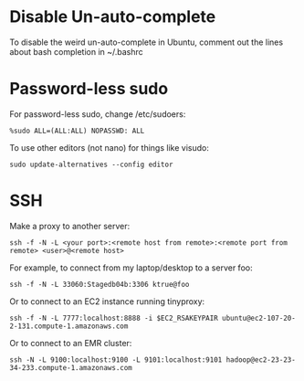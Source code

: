 Disable Un-auto-complete
====

To disable the weird un-auto-complete in Ubuntu, comment out the lines about bash completion in ~/.bashrc


Password-less sudo
====

For password-less sudo, change /etc/sudoers:

    %sudo ALL=(ALL:ALL) NOPASSWD: ALL 

To use other editors (not nano) for things like visudo:

    sudo update-alternatives --config editor 

SSH
====

Make a proxy to another server:

    ssh -f -N -L <your port>:<remote host from remote>:<remote port from remote> <user>@<remote host> 

For example, to connect from my laptop/desktop to a server foo:

    ssh -f -N -L 33060:Stagedb04b:3306 ktrue@foo 

Or to connect to an EC2 instance running tinyproxy:

    ssh -f -N -L 7777:localhost:8888 -i $EC2_RSAKEYPAIR ubuntu@ec2-107-20-2-131.compute-1.amazonaws.com 

Or to connect to an EMR cluster:

    ssh -N -L 9100:localhost:9100 -L 9101:localhost:9101 hadoop@ec2-23-23-34-233.compute-1.amazonaws.com
